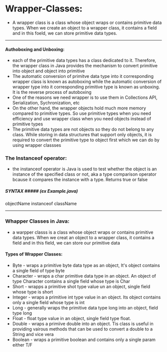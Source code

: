 # Wrapper-Classes:
- A wrapper class is a class whose object wraps or contains primitive data types. When we create an object to a wrapper class, it contains a field and in this foeld, we can store primitive data types.
***    
#### Authoboxing and Unboxing:
* each of the primitive data types has a class dedicated to it. Therefore, the wrapper class in Java provides the mechanism to convert primitive into object and object into primitive 
* The automatic conversion of primitve data type into it corresponding wrapper class is known as autoboxing while the automatic conversion of wrapper type into it corresponding primitive type is known as unboxing. It is the reverse process of autoboxing
* One of the reasons we need wrapper is to use them in Collections API, Serialization, Sychronization, etc
* On the other hand, the wrapper objects hold much more memory compared to primitive types. So use primitive types when you need efficiency and use wrapper class when you need objects instead of primitive types
* The primitive data types are not objects so they do not belong to any class. While storing in data structures that support only objects, it is required to convert the primitive type to object first which we can do by using wrapper classses

### The Instanceof operator:
- the instanceof operator is Java is used to test whether the object is an instance of the specified class or not, aka a type comparison operator bcause it compares the instance with a type. Returns true or false
##### SYNTAX ##### (ex Example.java)
objectName instanceof className
***   
### Whapper Classes in Java:
- a warpper classs is a class whose object wraps or contains primitive data types. When we creat an object to a wrapper class, it contains a field and in this field, we can store our primitive data
#### Types of Wrapper Classes:
* Byte - wraps a primitive byte data type as an object, It's object contains a single 
    field of type byte
* Character - wraps a char primitive data type in an object. An object of type 
    Character contains a single field whose type is Char 
* Short - wrapps a primitive shot type value un an object, single field whose type is 
    short 
* Integer - wraps a primitive int type value in an object. Its object contains only a 
    single field whose type is int 
* Long - generally wraps the primitive data type long into an object, field type long
* Float - float type value in an object, single field type float.
* Double - wraps a primiive double into an object. Tis class is useful in providing 
    vairous methods that can be used to convert a double to a String and vice vera
* Boolean - wraps a primitive boolean and contains only a single param either T/F